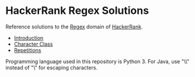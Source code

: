 # HackerRank Regex Solutions
Reference solutions to the [Regex](https://www.hackerrank.com/domains/regex) domain of [HackerRank](https://www.hackerrank.com).

* [Introduction](Introduction/)
* [Character Class](Character%20Class/)
* [Repetitions](Repetitions/)

Programming language used in this repository is Python 3. For Java, use "\\\\" instead of "\\" for escaping characters.
